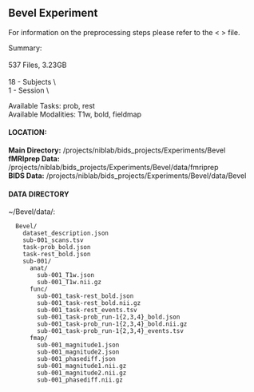## Bevel Experiment

For information on the preprocessing steps please refer to the < > file.

Summary: <br>                  
537 Files, 3.23GB  <br>                                         
18 - Subjects      \                                           
1 - Session         \                             

Available Tasks: prob, rest<br>
Available Modalities: T1w, bold, fieldmap
#### LOCATION:

  <b>Main Directory:</b>     /projects/niblab/bids_projects/Experiments/Bevel <br>
  <b>fMRIprep Data:</b>     /projects/niblab/bids_projects/Experiments/Bevel/data/fmriprep <br>
  <b>BIDS Data:</b>         /projects/niblab/bids_projects/Experiments/Bevel/data/Bevel


#### DATA DIRECTORY

  ~/Bevel/data/:

      Bevel/
        dataset_description.json
        sub-001_scans.tsv
        task-prob_bold.json
        task-rest_bold.json
        sub-001/
          anat/
            sub-001_T1w.json  
            sub-001_T1w.nii.gz
          func/
            sub-001_task-rest_bold.json
            sub-001_task-rest_bold.nii.gz
            sub-001_task-rest_events.tsv
            sub-001_task-prob_run-1{2,3,4}_bold.json
            sub-001_task-prob_run-1{2,3,4}_bold.nii.gz
            sub-001_task-prob_run-1{2,3,4}_events.tsv
          fmap/
            sub-001_magnitude1.json    
            sub-001_magnitude2.json    
            sub-001_phasediff.json
            sub-001_magnitude1.nii.gz  
            sub-001_magnitude2.nii.gz  
            sub-001_phasediff.nii.gz
